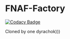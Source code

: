 # FNAF-Factory

[![Codacy Badge](https://api.codacy.com/project/badge/Grade/f346c2da98c649e1bac1685e4f4b2608)](https://app.codacy.com/manual/Bratishka-inc/FNAF-Factory?utm_source=github.com&utm_medium=referral&utm_content=Bratishka-inc/FNAF-Factory&utm_campaign=Badge_Grade_Dashboard)

Cloned by one dyrachok)))
